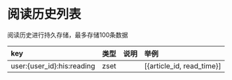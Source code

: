 # 阅读历史列表

阅读历史进行持久存储，最多存储100条数据

| key | 类型 | 说明 | 举例 |
| :--- | :--- | :--- | :--- |
| user:{user\_id}:his:reading | zset |  | \[{article\_id, read\_time}\] |



